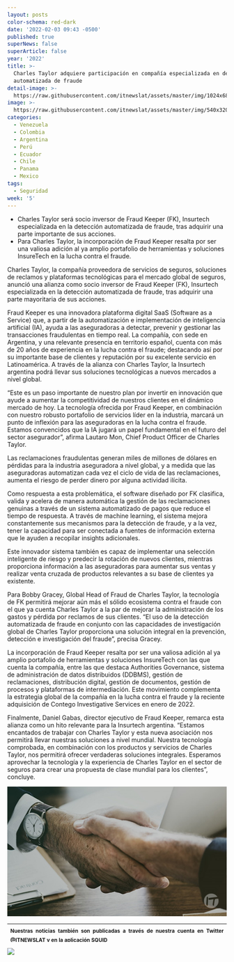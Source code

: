 ```yaml
---
layout: posts
color-schema: red-dark
date: '2022-02-03 09:43 -0500'
published: true
superNews: false
superArticle: false
year: '2022'
title: >-
  Charles Taylor adquiere participación en compañía especializada en detección
  automatizada de fraude
detail-image: >-
  https://raw.githubusercontent.com/itnewslat/assets/master/img/1024x680/Alianzas-Acuerdos-g.jpg
image: >-
  https://raw.githubusercontent.com/itnewslat/assets/master/img/540x320/Alianzas-Acuerdos-p.jpg
categories:
  - Venezuela
  - Colombia
  - Argentina
  - Perú
  - Ecuador
  - Chile
  - Panama
  - Mexico
tags:
  - Seguridad
week: '5'
---
```

- Charles Taylor será socio inversor de Fraud Keeper (FK), Insurtech especializada en la detección automatizada de fraude, tras adquirir una parte importante de sus acciones.
- Para Charles Taylor, la incorporación de Fraud Keeper resalta por ser una valiosa adición al ya amplio portafolio de herramientas y soluciones InsureTech en la lucha contra el fraude.

Charles Taylor, la compañía proveedora de servicios de seguros, soluciones de reclamos y plataformas tecnológicas para el mercado global de seguros, anunció una alianza como socio inversor de Fraud Keeper (FK), Insurtech especializada en la detección automatizada de fraude, tras adquirir una parte mayoritaria de sus acciones.
 
Fraud Keeper es una innovadora plataforma digital SaaS (Software as a Service) que, a partir de la automatización e implementación de inteligencia artificial (IA), ayuda a las aseguradoras a detectar, prevenir y gestionar las transacciones fraudulentas en tiempo real. La compañía, con sede en Argentina, y una relevante presencia en territorio español, cuenta con más de 20 años de experiencia en la lucha contra el fraude; destacando así por su importante base de clientes y reputación por su excelente servicio en Latinoamérica. A través de la alianza con Charles Taylor, la Insurtech argentina podrá llevar sus soluciones tecnológicas a nuevos mercados a nivel global.
 
“Este es un paso importante de nuestro plan por invertir en innovación que ayude a aumentar la competitividad de nuestros clientes en el dinámico mercado de hoy. La tecnología ofrecida por Fraud Keeper, en combinación con nuestro robusto portafolio de servicios líder en la industria, marcará un punto de inflexión para las aseguradoras en la lucha contra el fraude. Estamos convencidos que la IA jugará un papel fundamental en el futuro del sector asegurador”, afirma Lautaro Mon, Chief Product Officer de Charles Taylor.
 
Las reclamaciones fraudulentas generan miles de millones de dólares en pérdidas para la industria aseguradora a nivel global, y a medida que las aseguradoras automatizan cada vez el ciclo de vida de las reclamaciones, aumenta el riesgo de perder dinero por alguna actividad ilícita.
 
Como respuesta a esta problemática, el software diseñado por FK clasifica, valida y acelera de manera automática la gestión de las reclamaciones genuinas a través de un sistema automatizado de pagos que reduce el tiempo de respuesta. A través de machine learning, el sistema mejora constantemente sus mecanismos para la detección de fraude, y a la vez, tener la capacidad para ser conectada a fuentes de información externa que le ayuden a recopilar insights adicionales.
 
Este innovador sistema también es capaz de implementar una selección inteligente de riesgo y predecir la rotación de nuevos clientes, mientras proporciona información a las aseguradoras para aumentar sus ventas y realizar venta cruzada de productos relevantes a su base de clientes ya existente.
 
Para Bobby Gracey, Global Head of Fraud de Charles Taylor, la tecnología de FK permitirá mejorar aún más el sólido ecosistema contra el fraude con el que ya cuenta Charles Taylor a la par de mejorar la administración de los gastos y pérdida por reclamos de sus clientes. “El uso de la detección automatizada de fraude en conjunto con las capacidades de investigación global de Charles Taylor proporciona una solución integral en la prevención, detección e investigación del fraude”, precisa Gracey.
 
La incorporación de Fraud Keeper resalta por ser una valiosa adición al ya amplio portafolio de herramientas y soluciones InsureTech con las que cuenta la compañía, entre las que destaca Authorities Governance, sistema de administración de datos distribuidos (DDBMS), gestión de reclamaciones, distribución digital, gestión de documentos, gestión de procesos y plataformas de intermediación. Este movimiento complementa la estrategia global de la compañía en la lucha contra el fraude y la reciente adquisición de Contego Investigative Services en enero de 2022.
 
Finalmente, Daniel Gabas, director ejecutivo de Fraud Keeper, remarca esta alianza como un hito relevante para la Insurtech argentina. “Estamos encantados de trabajar con Charles Taylor y esta nueva asociación nos permitirá llevar nuestras soluciones a nivel mundial. Nuestra tecnología comprobada, en combinación con los productos y servicios de Charles Taylor, nos permitirá ofrecer verdaderas soluciones integrales. Esperamos aprovechar la tecnología y la experiencia de Charles Taylor en el sector de seguros para crear una propuesta de clase mundial para los clientes”, concluye.

![](https://raw.githubusercontent.com/itnewslat/assets/master/img/540x320/Alianzas-Acuerdos-p.jpg)

<table style="height: 42px;" width="569">
<tbody>
<tr>
<td style="text-align: justify;"><sub><strong>Nuestras noticias también son publicadas a través de nuestra cuenta en Twitter <a href="https://twitter.com/itnewslat?lang=es">@ITNEWSLAT</a> y en la aplicación <a href="https://squidapp.co/en/">SQUID</a></strong></sub></td>
</tr>
</tbody>
</table>

<img src="https://tracker.metricool.com/c3po.jpg?hash=56f88a41e39ab42c063cc51676587a04"/>